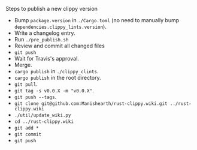 Steps to publish a new clippy version

- Bump `package.version` in `./Cargo.toml` (no need to manually bump `dependencies.clippy_lints.version`).
- Write a changelog entry.
- Run `./pre_publish.sh`
- Review and commit all changed files
- `git push`
- Wait for Travis's approval.
- Merge.
- `cargo publish` in `./clippy_clints`.
- `cargo publish` in the root directory.
- `git pull`.
- `git tag -s v0.0.X -m "v0.0.X"`.
- `git push --tags`.
- `git clone git@github.com:Manishearth/rust-clippy.wiki.git ../rust-clippy.wiki`
- `./util/update_wiki.py`
- `cd ../rust-clippy.wiki`
- `git add *`
- `git commit`
- `git push`
